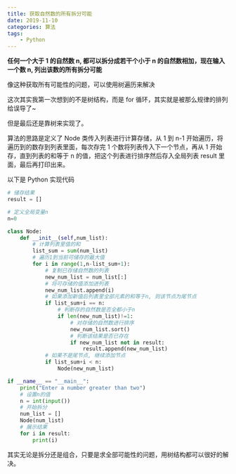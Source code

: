 ```yaml
---
title: 获取自然数的所有拆分可能
date: 2019-11-10
categories: 算法
tags:
    - Python
---
```


**任何一个大于 1 的自然数 n, 都可以拆分成若干个小于 n 的自然数相加，现在输入一个数 n, 列出该数的所有拆分可能**

像这种获取所有可能性的问题，可以使用树遍历来解决

这次其实我第一次想到的不是树结构，而是 for 循环，其实就是被那么规律的排列给误导了~

但是最后还是靠树来实现了。

算法的思路是定义了 Node 类传入列表进行计算存储，从 1 到 n-1 开始遍历，将遍历到的数存到列表里面，每次存完 1 个数将列表传入下一个节点，再从 1 开始存，直到列表的和等于 n 的值，把这个列表进行排序然后存入全局列表 result 里面，最后再打印出来。

<!-- more -->

以下是 Python 实现代码

```Python
# 储存结果
result = []

# 定义全局变量n
n=0

class Node:
    def __init__(self,num_list):
        # 计算列表里值的和
        list_sum = sum(num_list)
        # 遍历1到当前可储存的最大值
        for i in range(1,n-list_sum+1):
            # 复制已存储自然数的列表
            new_num_list = num_list[:]
            # 将可存储的值添加进列表
            new_num_list.append(i)
            # 如果添加新值后列表里全部元素的和等于n, 则该节点为尾节点
            if list_sum+i == n:
                # 判断存的自然数是否全都小于n
                if len(new_num_list)!=1:
                    # 对存储的自然数进行排序
                    new_num_list.sort()
                    # 判断该结果是否已存在
                    if new_num_list not in result:
                        result.append(new_num_list)
            # 如果不是尾节点, 继续添加节点
            if list_sum+i < n:
                Node(new_num_list)

if __name__ == "__main__":
    print("Enter a number greater than two")
    # 设置n的值
    n = int(input())
    # 开始拆分
    num_list = []
    Node(num_list)
    # 展示结果
    for i in result:
        print(i)

```

其实无论是拆分还是组合，只要是求全部可能性的问题，用树结构都可以很好的解决。
